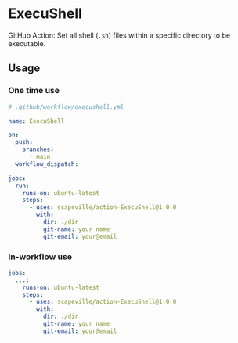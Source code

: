 # ExecuShell

GitHub Action: Set all shell (`.sh`) files within a specific directory to be executable.


## Usage

### One time use

```yml
# .github/workflow/execushell.yml

name: ExecuShell

on:
  push:
    branches:
      - main
  workflow_dispatch:

jobs:
  run:
    runs-on: ubuntu-latest
    steps:
      - uses: scapeville/action-ExecuShell@1.0.0
        with:
          dir: ./dir
          git-name: your name
          git-email: your@email
```

### In-workflow use

```yml
jobs:
  ...:
    runs-on: ubuntu-latest
    steps:
      - uses: scapeville/action-ExecuShell@1.0.0
        with:
          dir: ./dir
          git-name: your name
          git-email: your@email
```